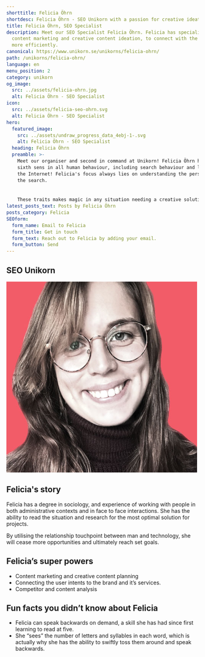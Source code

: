 ```yaml
---
shorttitle: Felicia Öhrn
shortdesc: Felicia Öhrn - SEO Unikorn with a passion for creative ideations and solutions
title: Felicia Öhrn, SEO Specialist
description: Meet our SEO Specialist Felicia Öhrn. Felicia has specialised in
  content marketing and creative content ideation, to connect with the audience
  more efficiently.
canonical: https://www.unikorn.se/unikorns/felicia-ohrn/
path: /unikorns/felicia-ohrn/
language: en
menu_position: 2
category: unikorn
og_image:
  src: ../assets/felicia-ohrn.jpg
  alt: Felicia Öhrn - SEO Specialist
icon:
  src: ../assets/felicia-seo-ohrn.svg
  alt: Felicia Öhrn - SEO Specialist
hero:
  featured_image:
    src: ../assets/undraw_progress_data_4ebj-1-.svg
    alt: Felicia Öhrn - SEO Specialist
  heading: Felicia Öhrn
  preamble: >-
    Meet our organiser and second in command at Unikorn! Felicia Öhrn has a
    sixth sens in all human behaviour, including search behaviour and life on
    the Internet! Felicia's focus always lies on understanding the person behind
    the search.


    These traits makes magic in any situation needing a creative solution. Such as ideas for how to interact with a specific group of people with a nerdy passion. 
latest_posts_text: Posts by Felicia Öhrn
posts_category: Felicia
SEOform:
  form_name: Email to Felicia
  form_title: Get in touch
  form_text: Reach out to Felicia by adding your email.
  form_button: Send
---
```

## SEO Unikorn

![Felicia Öhrn](../assets/felicia-ohrn.jpg "Felicia Öhrn")

## Felicia's story 

Felicia has a degree in sociology, and experience of working with people in both administrative contexts and in face to face interactions. She has the ability to read the situation and research for the most optimal solution for projects.

By utilising the relationship touchpoint between man and technology, she will cease more opportunities and ultimately reach set goals.

## Felicia’s super powers

* Content marketing and creative content planning
* Connecting the user intents to the brand and it’s services.
* Competitor and content analysis

## Fun facts you didn’t know about Felicia

* Felicia can speak backwards on demand, a skill she has had since first learning to read at five. 
* She “sees” the number of letters and syllables in each word, which is actually why she has the ability to swiftly toss them around and speak backwards.